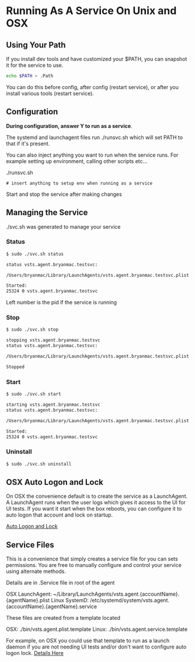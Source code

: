 # Running As A Service On Unix and OSX

## Using Your Path

If you install dev tools and have customized your $PATH, you can snapshot it for the service to use.

```bash
echo $PATH > .Path
```

You can do this before config, after config (restart service), or after you install various tools (restart service).

## Configuration

**During configuration, answer Y to run as a service**.  

The systemd and launchagent files run ./runsvc.sh which will set PATH to that if it's present.

You can also inject anything you want to run when the service runs.  For example setting up environment, calling other scripts etc...

./runsvc.sh
```
# insert anything to setup env when running as a service
```

Start and stop the service after making changes

## Managing the Service

./svc.sh was generated to manage your service

### Status
```bash
$ sudo ./svc.sh status

status vsts.agent.bryanmac.testsvc:

/Users/bryanmac/Library/LaunchAgents/vsts.agent.bryanmac.testsvc.plist

Started:
25324 0 vsts.agent.bryanmac.testsvc
```

Left number is the pid if the service is running

### Stop
```bash
$ sudo ./svc.sh stop

stopping vsts.agent.bryanmac.testsvc
status vsts.agent.bryanmac.testsvc:

/Users/bryanmac/Library/LaunchAgents/vsts.agent.bryanmac.testsvc.plist

Stopped
```

### Start
```bash
$ sudo ./svc.sh start

starting vsts.agent.bryanmac.testsvc
status vsts.agent.bryanmac.testsvc:

/Users/bryanmac/Library/LaunchAgents/vsts.agent.bryanmac.testsvc.plist

Started:
25324 0 vsts.agent.bryanmac.testsvc
```

### Uninstall
```bash
$ sudo ./svc.sh uninstall

```

## OSX Auto Logon and Lock

On OSX the convenience default is to create the service as a LaunchAgent.  A LaunchAgent runs when the user logs which gives it access to the UI for UI tests.  If you want it start when the box reboots, you can configure it to auto logon that account and lock on startup.

[Auto Logon and Lock](http://www.tuaw.com/2011/03/07/terminally-geeky-use-automatic-login-more-securely/)

## Service Files

This is a convenience that simply creates a service file for you can sets permissions.  You are free to manually configure and control your service using alternate methods.

Details are in .Service file in root of the agent

OSX LaunchAgent: ~/Library/LaunchAgents/vsts.agent.{accountName}.{agentName}.plist
Linux SystemD: /etc/systemd/system/vsts.agent.{accountName}.{agentName}.service

These files are created from a template located

OSX: ./bin/vsts.agent.plist.template
Linux: ./bin/vsts.agent.service.template

For example, on OSX you could use that template to run as a launch daemon if you are not needing UI tests and/or don't want to configure auto logon lock. [Details Here](https://developer.apple.com/library/mac/documentation/MacOSX/Conceptual/BPSystemStartup/Chapters/CreatingLaunchdJobs.html)






